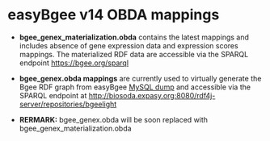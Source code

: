 # easyBgee v14 OBDA mappings
+ **bgee_genex_materialization.obda** contains the latest mappings and includes absence of gene expression data and expression scores mappings. The materialized RDF data are accessible via the SPARQL endpoint https://bgee.org/sparql  

+ **bgee_genex.obda mappings** are currently used to virtually generate the Bgee RDF graph from easyBgee [MySQL dump](https://bgee.org/?page=download&action=mysql_dumps) 
and accessible via  the SPARQL endpoint at  http://biosoda.expasy.org:8080/rdf4j-server/repositories/bgeelight


+ **RERMARK:** bgee_genex.obda will be soon replaced with bgee_genex_materialization.obda

